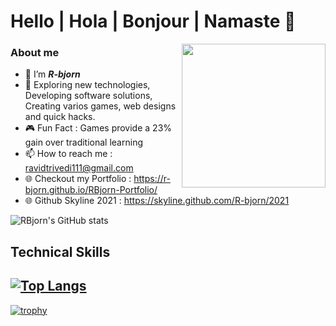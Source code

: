 # Hello | Hola | Bonjour | Namaste 👋

<img align='right' src="https://media.giphy.com/media/M9gbBd9nbDrOTu1Mqx/giphy.gif" width="230">

### About me

- 🤵 I’m **_R-bjorn_**
- 👀 Exploring new technologies, Developing software solutions, Creating varios games, web designs and quick hacks.
- :video_game: Fun Fact : Games provide a 23% gain over traditional learning
- 📫 How to reach me : ravidtrivedi111@gmail.com
- :globe_with_meridians: Checkout my Portfolio : https://r-bjorn.github.io/RBjorn-Portfolio/
- :globe_with_meridians: Github Skyline 2021 : https://skyline.github.com/R-bjorn/2021




<!-- <img align='left' src="https://thumbs.gfycat.com/CheerySeparateGoldeneye-size_restricted.gif" width="195">  -->
<!-- ![Ravi's github stats](https://github-readme-stats.vercel.app/api?username=r-bjorn&count_private=true&show_icons=true&theme=tokyonight) -->
![RBjorn's GitHub stats](https://github-readme-stats.vercel.app/api?username=r-bjorn&show_icons=true&count_private=true&theme=highcontrast&title_color=B11F1F&bg_color=-45,000000,c0c0c0&hide_border=true&border_radius=20)
<!--  radical, , gruvbox -->

<!-- --------------------------- -->
## Technical Skills 
[![Top Langs](https://github-readme-stats.vercel.app/api/top-langs/?username=r-bjorn&layout=compact&langs_count=10)](https://github.com/r-bjorn/github-readme-stats)
---------------------------
[![trophy](https://github-profile-trophy.vercel.app/?username=r-bjorn&theme=monokai&margin-w=15&margin-h=15&&no-frame=true&row=1)](https://github.com/r-bjorn/github-profile-trophy)

